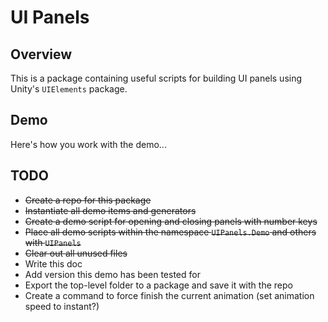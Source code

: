 # UI Panels

## Overview

This is a package containing useful scripts for building UI panels using Unity's `UIElements` package.

## Demo

Here's how you work with the demo...

## TODO

- ~~Create a repo for this package~~
- ~~Instantiate all demo items and generators~~
- ~~Create a demo script for opening and closing panels with number keys~~
- ~~Place all demo scripts within the namespace `UIPanels.Demo` and others with `UIPanels`~~
- ~~Clear out all unused files~~
- Write this doc
- Add version this demo has been tested for
- Export the top-level folder to a package and save it with the repo
- Create a command to force finish the current animation (set animation speed to instant?)
